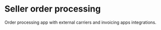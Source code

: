# Seller order processing

Order processing app with external carriers and invoicing apps integrations.
